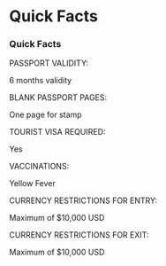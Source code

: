 # Quick Facts

### Quick Facts

PASSPORT VALIDITY:

6 months validity

BLANK PASSPORT PAGES:

One page for stamp

TOURIST VISA REQUIRED:

Yes

VACCINATIONS:

Yellow Fever

CURRENCY RESTRICTIONS FOR ENTRY:

Maximum of $10,000 USD

CURRENCY RESTRICTIONS FOR EXIT:

Maximum of $10,000 USD